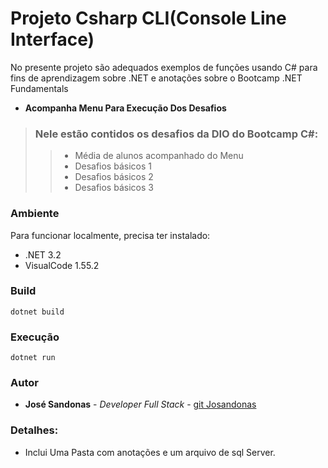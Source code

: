 # Projeto Csharp CLI(Console Line Interface)
No presente projeto são adequados exemplos de funções usando C# para fins de aprendizagem sobre .NET e anotações sobre o Bootcamp .NET Fundamentals

- **Acompanha Menu Para Execução Dos Desafios**
> ### Nele estão contidos os desafios da DIO do Bootcamp C#: 
> > - Média de alunos acompanhado do Menu
> > - Desafios básicos 1
> > - Desafios básicos 2
> > - Desafios básicos 3

### Ambiente

Para funcionar localmente, precisa ter instalado:
* .NET 3.2
* VisualCode 1.55.2

### Build

```
dotnet build
```

### Execução

```
dotnet run
```

### Autor

* **José Sandonas** - *Developer Full Stack* - [git Josandonas](https://github.com/Josandonas)

### Detalhes:

- Inclui Uma Pasta com anotações e um arquivo de sql Server.

